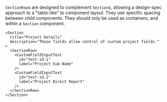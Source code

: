 `SectionRow`s are designed to complement `Section`s, allowing a design-spec approach to a "table-like" to component layout. They use specific spacing between child components. They should only be used as containers, and within a `Section` component.

```
<Section
  title="Project Details"
  description="These fields allow control of custom project fields."
>
  <SectionRow>
    <CustomFieldInputText
      id="test-id-1"
      label="Project Sub Name"
    />
    <CustomFieldInputText
      id="test-id-2"
      label="Project Direct Report"
    />
  </SectionRow>
</Section>
```
